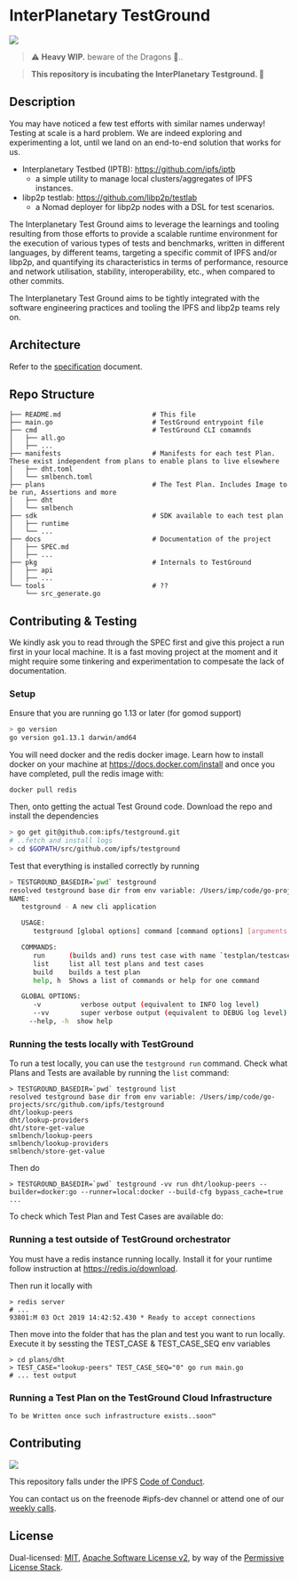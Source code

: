 # InterPlanetary TestGround

![](https://img.shields.io/badge/go-%3E%3D1.13.0-blue.svg?style=flat-square)

> ⚠️ **Heavy WIP.** beware of the Dragons 🐉..

> **This repository is incubating the InterPlanetary Testground. 🐣**

## Description

You may have noticed a few test efforts with similar names underway! Testing at scale is a hard problem. We are indeed exploring and experimenting a lot, until we land on an end-to-end solution that works for us.

* Interplanetary Testbed (IPTB): https://github.com/ipfs/iptb
  * a simple utility to manage local clusters/aggregates of IPFS instances.
* libp2p testlab: https://github.com/libp2p/testlab
  * a Nomad deployer for libp2p nodes with a DSL for test scenarios.

The Interplanetary Test Ground aims to leverage the learnings and tooling resulting from those efforts to provide a scalable runtime environment for the execution of various types of tests and benchmarks, written in different languages, by different teams, targeting a specific commit of IPFS and/or libp2p, and quantifying its characteristics in terms of performance, resource and network utilisation, stability, interoperability, etc., when compared to other commits.

The Interplanetary Test Ground aims to be tightly integrated with the software engineering practices and tooling the IPFS and libp2p teams rely on.

## Architecture

Refer to the [specification](docs/SPEC.md) document.

## Repo Structure

```
├── README.md                       # This file
├── main.go                         # TestGround entrypoint file
├── cmd                             # TestGround CLI comamnds
│   ├── all.go
│   ├── ...
├── manifests                       # Manifests for each test Plan. These exist independent from plans to enable plans to live elsewhere
│   ├── dht.toml
│   └── smlbench.toml
├── plans                           # The Test Plan. Includes Image to be run, Assertions and more
│   ├── dht
│   └── smlbench
├── sdk                             # SDK available to each test plan
│   ├── runtime
│   └── ...
├── docs                            # Documentation of the project
│   ├── SPEC.md
│   ├── ...
├── pkg                             # Internals to TestGround
│   ├── api
│   ├── ...
└── tools                           # ??
    └── src_generate.go
```

## Contributing & Testing

We kindly ask you to read through the SPEC first and give this project a run first in your local machine. It is a fast moving project at the moment and it might require some tinkering and experimentation to compesate the lack of documentation.

### Setup

Ensure that you are running go 1.13 or later (for gomod support)

```sh
> go version
go version go1.13.1 darwin/amd64
```

You will need docker and the redis docker image. Learn how to install docker on your machine at https://docs.docker.com/install and once you have completed, pull the redis image with:

```
docker pull redis
```

Then, onto getting the actual Test Ground code. Download the repo and install the dependencies

```sh
> go get git@github.com:ipfs/testground.git
# ..fetch and install logs
> cd $GOPATH/src/github.com/ipfs/testground
```

Test that everything is installed correctly by running

```sh
> TESTGROUND_BASEDIR=`pwd` testground
resolved testground base dir from env variable: /Users/imp/code/go-projects/src/github.com/ipfs/testground
NAME:
   testground - A new cli application

   USAGE:
      testground [global options] command [command options] [arguments...]

   COMMANDS:
      run      (builds and) runs test case with name `testplan/testcase`
      list     list all test plans and test cases
      build    builds a test plan
      help, h  Shows a list of commands or help for one command

   GLOBAL OPTIONS:
      -v          verbose output (equivalent to INFO log level)
      --vv        super verbose output (equivalent to DEBUG log level)
     --help, -h  show help
```

### Running the tests locally with TestGround

To run a test locally, you can use the `testground run` command. Check what Plans and Tests are available by running the `list` command:

```
> TESTGROUND_BASEDIR=`pwd` testground list
resolved testground base dir from env variable: /Users/imp/code/go-projects/src/github.com/ipfs/testground
dht/lookup-peers
dht/lookup-providers
dht/store-get-value
smlbench/lookup-peers
smlbench/lookup-providers
smlbench/store-get-value
```

Then do

```
> TESTGROUND_BASEDIR=`pwd` testground -vv run dht/lookup-peers --builder=docker:go --runner=local:docker --build-cfg bypass_cache=true
...
```

To check which Test Plan and Test Cases are available do:

### Running a test outside of TestGround orchestrator

You must have a redis instance running locally. Install it for your runtime follow instruction at https://redis.io/download.

Then run it locally with

```
> redis server
# ...
93801:M 03 Oct 2019 14:42:52.430 * Ready to accept connections
```

Then move into the folder that has the plan and test you want to run locally. Execute it by sessting the TEST_CASE & TEST_CASE_SEQ env variables

```
> cd plans/dht
> TEST_CASE="lookup-peers" TEST_CASE_SEQ="0" go run main.go
# ... test output
```

### Running a Test Plan on the TestGround Cloud Infrastructure

`To be Written once such infrastructure exists..soon™`

## Contributing

[![](https://cdn.rawgit.com/jbenet/contribute-ipfs-gif/master/img/contribute.gif)](https://github.com/ipfs/community/blob/master/CONTRIBUTING.md)

This repository falls under the IPFS [Code of Conduct](https://github.com/ipfs/community/blob/master/code-of-conduct.md).

You can contact us on the freenode #ipfs-dev channel or attend one of our [weekly calls](https://github.com/ipfs/team-mgmt/issues/674).

## License

Dual-licensed: [MIT](./LICENSE-MIT), [Apache Software License v2](./LICENSE-APACHE), by way of the [Permissive License Stack](https://protocol.ai/blog/announcing-the-permissive-license-stack/).
